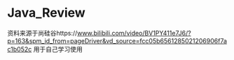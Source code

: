 # Java_Review
资料来源于尚硅谷https://www.bilibili.com/video/BV1PY411e7J6/?p=163&spm_id_from=pageDriver&vd_source=fcc05b6561285021206906f7ac1b052c
用于自己学习使用
